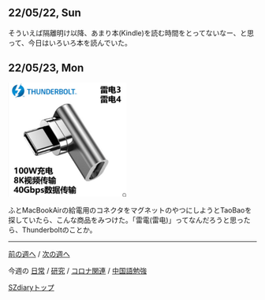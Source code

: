 ## 22/05/22, Sun

そういえば隔離明け以降、あまり本(Kindle)を読む時間をとってないなー、と思って、今日はいろいろ本を読んでいた。


## 22/05/23, Mon

<img src="https://github.com/akita11/SZdiary/blob/main/diary/photo/2022-05-23_16.55.26.png" width="240px">

ふとMacBookAirの給電用のコネクタをマグネットのやつにしようとTaoBaoを探していたら、こんな商品をみつけた。「雷電(雷电)」ってなんだろうと思ったら、Thunderboltのことか。



***

[前の週へ](2205-3.md) /
[次の週へ](2205-5.md)

今週の
[日常](../diary/2205-4.md) /
[研究](../research/2205-4.md) /
[コロナ関連](../covid19/2205-4.md) / 
[中国語勉強](../chinese/2205-4.md)

[SZdiaryトップ](../../README.md)
